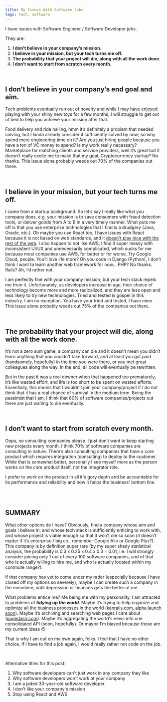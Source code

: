 ```yaml
---
title: My Issues With Software Jobs
tags: tech, software
---
```


I have issues with Software Engineer / Software Developer jobs.


They are:

1. <b>I don’t believe in your company’s mission.</b>
1. <b>I believe in your mission, but your tech turns me off.</b>
1. <b>The probability that your project will die, along with all the work done.</b>
1. <b>I don’t want to start from scratch every month.</b>

<br/>

## I don’t believe in your company’s end goal and aim.

Tech problems eventually run out of novelty and while I may have enjoyed playing with your shiny new toys for a few months, I will struggle to get out of bed to help you achieve your mission after that.

Food delivery and ride hailing, hmm it’s definitely a problem that needed solving, but I kinda already consider it sufficiently solved by now; so why spend more engineering time on it? Are you just hiring people because you have a ton of VC money to spend? Is my work really necessary? Marketplace for matching clients and service providers, well it’s great but it doesn’t really excite me to make that my goal. Cryptocurrency startup? No thanks. This issue alone probably weeds out 70% of the companies out there.

<br/>

## I believe in your mission, but your tech turns me off.

I came from a startup background. So let’s say I really like what you company does, e.g. your mission is to save consumers with fraud detection tools, or deliver goods from A to B in a very timely manner. What puts me off is that you use enterprise technologies that I find is a drudgery (Java, Oracle, etc.). Oh maybe you use React too, I have issues with React because it is not based on web standards, and it [doesn't play nice with the rest of the web](https://custom-elements-everywhere.com/#react). I also happen to not like AWS, I find it super messy with inconsistent UI/UX and unnecessarily complicated, which sucks for me because most companies use AWS, for better or for worse. Try Google Cloud, people. You’ll love life more? Oh you code in Django (Python), I don’t think I want to learn another web framework for now… PHP? No thanks. Rails? Ah, I’d rather not.


I am perfectly fine with your company mission, but your tech stack repels me from it. Unfortunately, as developers increase in age, their choice of technology become more and more radicalized, and they are less open and less likely to try new technologies. Tried and tested is gospel in this industry. I am no exception. You have your tried and tested, I have mine. This issue alone probably weeds out 75% of the companies out there.

<br />

## The probability that your project will die, along with all the work done.

It’s not a zero sum game, a company can die and it doesn’t mean you didn’t learn anything that you couldn't take forward, and at least you got paid (handsomely, hopefully) in the time you were there, or you met great colleagues along the way. In the end, all code will eventually be rewritten.

But in the past it was a real downer when that happened too prematurely, it’s like wasted effort, and life is too short to be spent on wasted efforts. Essentially, this means that I wouldn’t join your company/project if I do not think that it has a real chance of survival in the medium term. Being the pessimist that I am, I think that 60% of software companies/projects out there are just waiting to die eventually.

<br />

## I don’t want to start from scratch every month.

Oops, no consulting companies please. I just don’t want to keep starting new projects every month. I think 70% of software companies are consulting in nature. There’s also consulting companies that have a core product which requires integration (consulting) to deploy to the customer. While that is somewhat better, personally I see myself more as the person works on the core product itself, not the integrator role.

I prefer to work on the product in all it's gory depth and be accountable for its performance and reliability and how it helps the business' bottom line.


<br/>
<br/>

## SUMMARY

What other options do I have? Obviously, find a company whose aim and goals I believe in, and whose tech stack is sufficiently enticing to work with, and whose project is viable enough so that it won’t die so soon (it doesn’t matter if it’s enterprise / big co., remember Google Allo or Google Plus?). This company is by definition super rare (by my super shady statistical analysis, the probability is 0.3 x 0.25 x 0.4 x 0.3 = 0.01, i.e. I will strongly consider joining only 1 out of every 100 software companies, and of that who is actually willing to hire me, and who is actually located within my commute range?).

If that company has yet to come under my radar (especially because I have closed off my options so severely), maybe I can create such a company in the meantime, until depression or finances gets the better of me.

What problems entice me? Me being me with my personality, I am attracted to problems of <b><i>tidying up the world</i></b>. Maybe it’s trying to help organize and optimize all the business processes in the world ([kanrails.com, alpha launch soon](https://kanrails.com)). Maybe it’s archiving and searching web pages I care about ([pagedash.com](https://pagedash.com)). Maybe it’s aggregating the world's news into one consolidated API (soon, hopefully). Or maybe I’m biased because those are my current ideas 😉

That is why I am out on my own again, folks. I feel that I have no other choice. If I have to find a job again, I would really rather not code on the job.

<br/>

Alternative titles for this post:

1. Why software developers can't just work in any company they like
1. Why software developers won't work at your company
1. I am a jaded 30-year-old software developer
1. I don't like your company's mission
1. Stop using React and AWS
